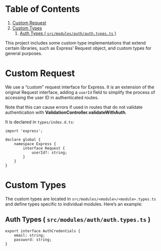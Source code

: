 
# Table of Contents

1.  [Custom Request](#custom-request)
2.  [Custom Types](#custom-types)
    1.  [Auth Types ( `src/modules/auth/auth.types.ts` )](#org3af2f5e)

This project includes some custom type implementations that extend certain libraries, such as Express&rsquo; Request object, and custom types for general purposes.


<a id="custom-request"></a>

# Custom Request

We use a &ldquo;custom&rdquo; request interface for Express. It is an extension of the original Request interface, adding a `userId` field to simplify the process of accessing the user ID in authenticated routes.

Note that this can cause errors if used in routes that do not validate authentication with **ValidationController.validateWithAuth**.

It is declared in `types/index.d.ts`:

    import 'express';
    
    declare global {
    	namespace Express {
    		interface Request {
    			userId?: string;
    		}
    	}
    }


<a id="custom-types"></a>

# Custom Types

The custom types are located in `src/modules/<module>/<module>.types.ts` and define types specific to individual modules. Here&rsquo;s an example:


<a id="org3af2f5e"></a>

## Auth Types ( `src/modules/auth/auth.types.ts` )

    export interface AuthCredentials {
    	email: string;
    	password: string;
    }

